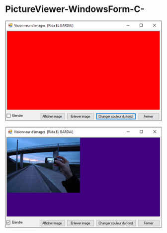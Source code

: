 # PictureViewer-WindowsForm-C-

![alt text](https://github.com/ridaelbardai/PictureViewer-WindowsForm-C-/blob/master/Capture%20d%E2%80%99%C3%A9cran%202022-01-14%20164932.png)






![alt text](https://github.com/ridaelbardai/PictureViewer-WindowsForm-C-/blob/master/Capture%20d%E2%80%99%C3%A9cran%202022-01-14%20165017.png)
